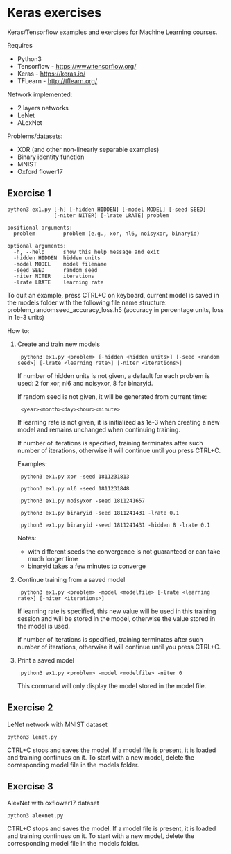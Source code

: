 # Keras exercises

Keras/Tensorflow examples and exercises for Machine Learning courses.

Requires 
- Python3
- Tensorflow - https://www.tensorflow.org/
- Keras - https://keras.io/
- TFLearn - http://tflearn.org/
    
Network implemented:
- 2 layers networks
- LeNet
- ALexNet


Problems/datasets:
- XOR (and other non-linearly separable examples)
- Binary identity function
- MNIST
- Oxford flower17
    

## Exercise 1

    python3 ex1.py [-h] [-hidden HIDDEN] [-model MODEL] [-seed SEED]
                   [-niter NITER] [-lrate LRATE] problem

    positional arguments:
      problem         problem (e.g., xor, nl6, noisyxor, binaryid)

    optional arguments:
      -h, --help      show this help message and exit
      -hidden HIDDEN  hidden units
      -model MODEL    model filename
      -seed SEED      random seed
      -niter NITER    iterations
      -lrate LRATE    learning rate



To quit an example, press CTRL+C on keyboard, current model is saved in
the models folder with the following file name structure:
problem_randomseed_accuracy_loss.h5
(accuracy in percentage units, loss in 1e-3 units)


How to:

1) Create and train new models

        python3 ex1.py <problem> [-hidden <hidden units>] [-seed <random seed>] [-lrate <learning rate>] [-niter <iterations>]

    If number of hidden units is not given, a default for each problem 
    is used: 2 for xor, nl6 and noisyxor, 8 for binaryid.

    If random seed is not given, it will be generated from current time:
    
        <year><month><day><hour><minute>

    If learning rate is not given, it is initialized as 1e-3 when creating
    a new model and remains unchanged when continuing training.

    If number of iterations is specified, training terminates after such number of iterations, otherwise it will continue until you press CTRL+C.


    Examples:

        python3 ex1.py xor -seed 1811231813

        python3 ex1.py nl6 -seed 1811231848

        python3 ex1.py noisyxor -seed 1811241657

        python3 ex1.py binaryid -seed 1811241431 -lrate 0.1

        python3 ex1.py binaryid -seed 1811241431 -hidden 8 -lrate 0.1

    Notes: 
    - with different seeds the convergence is not guaranteed or can take much longer time
    - binaryid takes a few minutes to converge
    
2) Continue training from a saved model

        python3 ex1.py <problem> -model <modelfile> [-lrate <learning rate>] [-niter <iterations>]

    If learning rate is specified, this new value will be used in this
    training session and will be stored in the model, otherwise the value
    stored in the model is used.

    If number of iterations is specified, training terminates after such number of iterations, otherwise it will continue until you press CTRL+C.


3) Print a saved model

        python3 ex1.py <problem> -model <modelfile> -niter 0

    This command will only display the model stored in the model file.

## Exercise 2

LeNet network with MNIST dataset

    python3 lenet.py

CTRL+C stops and saves the model. If a model file is present, it is loaded and training continues on it.
To start with a new model, delete the corresponding model file in the models folder.

## Exercise 3

AlexNet with oxflower17 dataset

    python3 alexnet.py

CTRL+C stops and saves the model. If a model file is present, it is loaded and training continues on it.
To start with a new model, delete the corresponding model file in the models folder.



